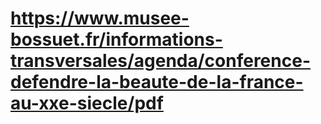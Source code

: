 # https://www.musee-bossuet.fr/informations-transversales/agenda/conference-defendre-la-beaute-de-la-france-au-xxe-siecle/pdf


